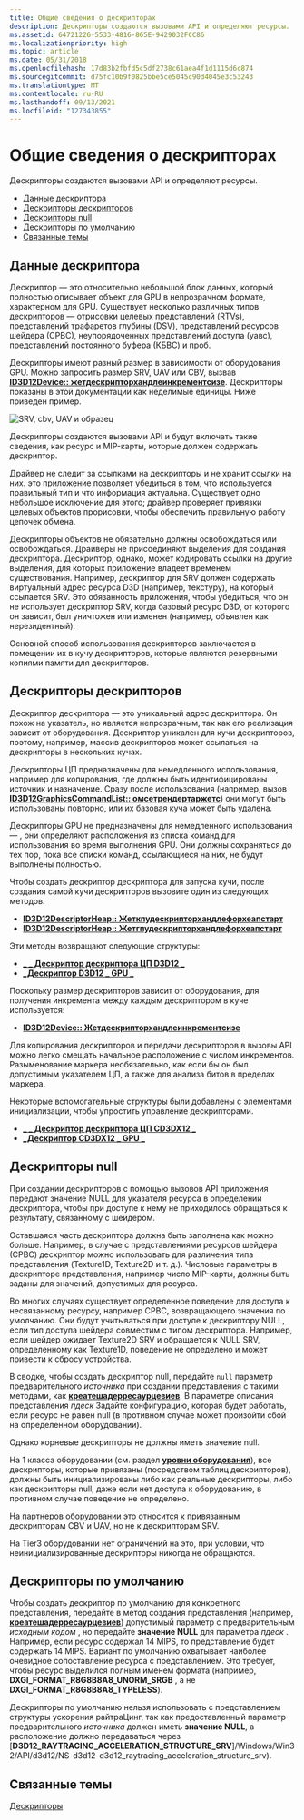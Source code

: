 ```yaml
---
title: Общие сведения о дескрипторах
description: Дескрипторы создаются вызовами API и определяют ресурсы.
ms.assetid: 64721226-5533-4816-865E-9429032FCC86
ms.localizationpriority: high
ms.topic: article
ms.date: 05/31/2018
ms.openlocfilehash: 17d83b2fbfd5c5df2738c61aea4f1d1115d6c874
ms.sourcegitcommit: d75fc10b9f0825bbe5ce5045c90d4045e3c53243
ms.translationtype: MT
ms.contentlocale: ru-RU
ms.lasthandoff: 09/13/2021
ms.locfileid: "127343855"
---
```

# <a name="descriptors-overview"></a>Общие сведения о дескрипторах

Дескрипторы создаются вызовами API и определяют ресурсы.

-   [Данные дескриптора](#descriptor-data)
-   [Дескрипторы дескрипторов](#descriptor-handles)
-   [Дескрипторы null](#null-descriptors)
-   [Дескрипторы по умолчанию](#default-descriptors)
-   [Связанные темы](#related-topics)

## <a name="descriptor-data"></a>Данные дескриптора

Дескриптор — это относительно небольшой блок данных, который полностью описывает объект для GPU в непрозрачном формате, характерном для GPU. Существует несколько различных типов дескрипторов &mdash; отрисовки целевых представлений (RTVs), представлений трафаретов глубины (DSV), представлений ресурсов шейдера (СРВС), неупорядоченных представлений доступа (уавс), представлений постоянного буфера (КБВС) и проб.

Дескрипторы имеют разный размер в зависимости от оборудования GPU. Можно запросить размер SRV, UAV или CBV, вызвав [**ID3D12Device:: жетдескрипторхандлеинкрементсизе**](/windows/win32/api/d3d12/nf-d3d12-id3d12device-getdescriptorhandleincrementsize). Дескрипторы показаны в этой документации как неделимые единицы. Ниже приведен пример.

![SRV, cbv, UAV и образец](images/single-descriptor.png)

Дескрипторы создаются вызовами API и будут включать такие сведения, как ресурс и MIP-карты, которые должен содержать дескриптор.

Драйвер не следит за ссылками на дескрипторы и не хранит ссылки на них. это приложение позволяет убедиться в том, что используется правильный тип и что информация актуальна. Существует одно небольшое исключение для этого; драйвер проверяет привязки целевых объектов прорисовки, чтобы обеспечить правильную работу цепочек обмена.

Дескрипторы объектов не обязательно должны освобождаться или освобождаться. Драйверы не присоединяют выделения для создания дескриптора. Дескриптор, однако, может кодировать ссылки на другие выделения, для которых приложение владеет временем существования. Например, дескриптор для SRV должен содержать виртуальный адрес ресурса D3D (например, текстуру), на который ссылается SRV. Это обязанность приложения, чтобы убедиться, что он не использует дескриптор SRV, когда базовый ресурс D3D, от которого он зависит, был уничтожен или изменен (например, объявлен как нерезидентный).

Основной способ использования дескрипторов заключается в помещении их в кучу дескрипторов, которые являются резервными копиями памяти для дескрипторов.

## <a name="descriptor-handles"></a>Дескрипторы дескрипторов

Дескриптор дескриптора — это уникальный адрес дескриптора. Он похож на указатель, но является непрозрачным, так как его реализация зависит от оборудования. Дескриптор уникален для кучи дескрипторов, поэтому, например, массив дескрипторов может ссылаться на дескрипторы в нескольких кучах.

Дескрипторы ЦП предназначены для немедленного использования, например для копирования, где должны быть идентифицированы источник и назначение. Сразу после использования (например, вызов [**ID3D12GraphicsCommandList:: омсетрендертаржетс**](/windows/win32/api/d3d12/nf-d3d12-id3d12graphicscommandlist-omsetrendertargets)) они могут быть использованы повторно, или их базовая куча может быть удалена.

Дескрипторы GPU не предназначены для немедленного использования &mdash; , они определяют расположения из списка команд для использования во время выполнения GPU. Они должны сохраняться до тех пор, пока все списки команд, ссылающиеся на них, не будут выполнены полностью.

Чтобы создать дескриптор дескриптора для запуска кучи, после создания самой кучи дескрипторов вызовите один из следующих методов.

-   [**ID3D12DescriptorHeap:: Жеткпудескрипторхандлефорхеапстарт**](/windows/desktop/api/d3d12/nf-d3d12-id3d12descriptorheap-getcpudescriptorhandleforheapstart)
-   [**ID3D12DescriptorHeap:: Жетгпудескрипторхандлефорхеапстарт**](/windows/desktop/api/d3d12/nf-d3d12-id3d12descriptorheap-getgpudescriptorhandleforheapstart)

Эти методы возвращают следующие структуры:

-   [**\_ \_ Дескриптор дескриптора ЦП D3D12 \_**](/windows/desktop/api/d3d12/ns-d3d12-d3d12_cpu_descriptor_handle)
-   [**\_Дескриптор D3D12 \_ GPU \_**](/windows/desktop/api/d3d12/ns-d3d12-d3d12_gpu_descriptor_handle)

Поскольку размер дескрипторов зависит от оборудования, для получения инкремента между каждым дескриптором в куче используется:

-   [**ID3D12Device:: Жетдескрипторхандлеинкрементсизе**](/windows/desktop/api/d3d12/nf-d3d12-id3d12device-getdescriptorhandleincrementsize)

Для копирования дескрипторов и передачи дескрипторов в вызовы API можно легко смещать начальное расположение с числом инкрементов. Разыменование маркера необязательно, как если бы он был допустимым указателем ЦП, а также для анализа битов в пределах маркера.

Некоторые вспомогательные структуры были добавлены с элементами инициализации, чтобы упростить управление дескрипторами.

-   [**\_ \_ Дескриптор дескриптора ЦП CD3DX12 \_**](cd3dx12-cpu-descriptor-handle.md)
-   [**\_Дескриптор CD3DX12 \_ GPU \_**](cd3dx12-gpu-descriptor-handle.md)

## <a name="null-descriptors"></a>Дескрипторы null

При создании дескрипторов с помощью вызовов API приложения передают значение NULL для указателя ресурса в определении дескриптора, чтобы при доступе к нему не приходилось обращаться к результату, связанному с шейдером.

Оставшаяся часть дескриптора должна быть заполнена как можно больше. Например, в случае с представлениями ресурсов шейдера (СРВС) дескриптор можно использовать для различения типа представления (Texture1D, Texture2D и т. д.). Числовые параметры в дескрипторе представления, например число MIP-карты, должны быть заданы для значений, допустимых для ресурса.

Во многих случаях существует определенное поведение для доступа к несвязанному ресурсу, например СРВС, возвращающего значения по умолчанию. Они будут учитываться при доступе к дескриптору NULL, если тип доступа шейдера совместим с типом дескриптора. Например, если шейдер ожидает Texture2D SRV и обращается к NULL SRV, определенному как Texture1D, поведение не определено и может привести к сбросу устройства.

В сводке, чтобы создать дескриптор null, передайте `null` параметр предварительного *источника* при создании представления с такими методами, как [**креатешадерресаурцевиев**](/windows/desktop/api/d3d12/nf-d3d12-id3d12device-createshaderresourceview). В параметре описания представления *пдеск* Задайте конфигурацию, которая будет работать, если ресурс не равен null (в противном случае может произойти сбой на определенном оборудовании).

Однако корневые дескрипторы не должны иметь значение null.

На 1 класса оборудовании (см. раздел [**уровни оборудования**](./hardware-support.md)), все дескрипторы, которые привязаны (посредством таблиц дескрипторов), должны быть инициализированы либо как реальные дескрипторы, либо как дескрипторы null, даже если нет доступа к оборудованию, в противном случае поведение не определено.

На партнеров оборудовании это относится к привязанным дескрипторам CBV и UAV, но не к дескрипторам SRV.

На Tier3 оборудовании нет ограничений на это, при условии, что неинициализированные дескрипторы никогда не обращаются.

## <a name="default-descriptors"></a>Дескрипторы по умолчанию

Чтобы создать дескриптор по умолчанию для конкретного представления, передайте в метод создания представления (например, [**креатешадерресаурцевиев**](/windows/win32/api/d3d12/nf-d3d12-id3d12device-createshaderresourceview)) допустимый параметр с предварительным *исходным кодом* , но передайте **значение NULL** для параметра *пдеск* . Например, если ресурс содержал 14 MIPS, то представление будет содержать 14 MIPS. Вариант по умолчанию охватывает наиболее очевидное сопоставление ресурса с представлением. Это требует, чтобы ресурс выделился полным именем формата (например, **DXGI_FORMAT_R8G8B8A8_UNORM_SRGB** , а не **DXGI_FORMAT_R8G8B8A8_TYPELESS**).

Дескрипторы по умолчанию нельзя использовать с представлением структуры ускорения райтраЦинг, так как предоставленный параметр предварительного *источника* должен иметь **значение NULL**, а расположение должно передаваться через [**D3D12_RAYTRACING_ACCELERATION_STRUCTURE_SRV**]/Windows/Win32/API/d3d12/NS-d3d12-d3d12_raytracing_acceleration_structure_srv).

## <a name="related-topics"></a>Связанные темы

[Дескрипторы](descriptors.md)